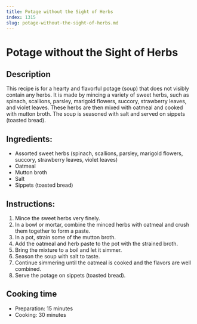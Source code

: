 ```yaml
---
title: Potage without the Sight of Herbs
index: 1315
slug: potage-without-the-sight-of-herbs.md
---
```


# Potage without the Sight of Herbs

## Description
This recipe is for a hearty and flavorful potage (soup) that does not visibly contain any herbs. It is made by mincing a variety of sweet herbs, such as spinach, scallions, parsley, marigold flowers, succory, strawberry leaves, and violet leaves. These herbs are then mixed with oatmeal and cooked with mutton broth. The soup is seasoned with salt and served on sippets (toasted bread).

## Ingredients:
- Assorted sweet herbs (spinach, scallions, parsley, marigold flowers, succory, strawberry leaves, violet leaves)
- Oatmeal
- Mutton broth
- Salt
- Sippets (toasted bread)

## Instructions:
1. Mince the sweet herbs very finely.
2. In a bowl or mortar, combine the minced herbs with oatmeal and crush them together to form a paste.
3. In a pot, strain some of the mutton broth.
4. Add the oatmeal and herb paste to the pot with the strained broth.
5. Bring the mixture to a boil and let it simmer.
6. Season the soup with salt to taste.
7. Continue simmering until the oatmeal is cooked and the flavors are well combined.
8. Serve the potage on sippets (toasted bread).

## Cooking time
- Preparation: 15 minutes
- Cooking: 30 minutes